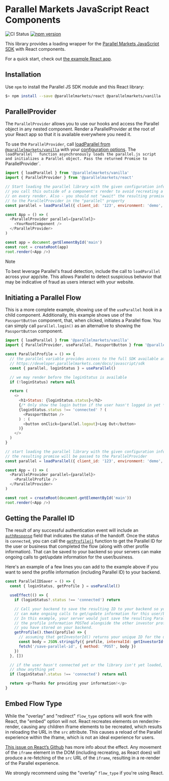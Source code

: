 # Parallel Markets JavaScript React Components

![CI Status](https://github.com/parallel-markets/parallel-js/workflows/ci/badge.svg)
[![npm version](https://img.shields.io/npm/v/@parallelmarkets/react.svg?style=flat-square)](https://www.npmjs.com/package/@parallelmarkets/react)

This library provides a loading wrapper for the [Parallel Markets JavaScript SDK](https://developer.parallelmarkets.com/docs/javascript) with React components.

For a quick start, check out [the example React app](https://github.com/parallel-markets/parallel-js/tree/master/examples/react-webpack).

## Installation

Use `npm` to install the Parallel JS SDK module and this React library:

```sh
$> npm install --save @parallelmarkets/react @parallelmarkets/vanilla
```

## ParallelProvider

The `ParallelProvider` allows you to use our hooks and access the Parallel object in any nested component. Render a ParallelProvider at the root of your React app so that it is available everywhere you need it.

To use the `ParallelProvider`, call [loadParallel from `@parallelmarkets/vanilla`](https://www.npmjs.com/package/@parallelmarkets/vanilla) with your [configuration options](https://developer.parallelmarkets.com/docs/javascript/configuration). The ` loadParallel`` function asynchronously loads the parallel.js script and initializes a Parallel object. Pass the returned Promise to  `ParallelProvider`.

```js
import { loadParallel } from '@parallelmarkets/vanilla'
import { ParallelProvider } from '@parallelmarkets/react'

// Start loading the parallel library with the given configuration information. Make sure
// you call this outside of a component's render to avoid recreating a `Parallel` object
// on every render. Also - you should not "await" the resulting promise, just pass directly
// to the ParallelProvider in the "parallel" property
const parallel = loadParallel({ client_id: '123', environment: 'demo', flow_type: 'overlay' })

const App = () => (
  <ParallelProvider parallel={parallel}>
    <YourRootComponent />
  </ParallelProvider>
)

const app = document.getElementById('main')
const root = createRoot(app)
root.render(<App />)
```

> [!NOTE]  
> To best leverage Parallel's fraud detection, include the call to `loadParallel` across your app/site. This allows Parallel to detect suspicious behavior that may be indicative of fraud as users interact with your website.

## Initiating a Parallel Flow

This is a more complete example, showing use of the `useParallel` hook in a child component. Additionally, this example shows use of the `PassportButton` component, that, when clicked, initiates a Parallel flow. You can simply call `parallel.login()` as an alternative to showing the `PassportButton` component.

```js
import { loadParallel } from '@parallelmarkets/vanilla'
import { ParallelProvider, useParallel, PassportButton } from '@parallelmarkets/react'

const ParallelProfile = () => {
  // the parallel variable provides access to the full SDK available at
  // https://developer.parallelmarkets.com/docs/javascript/sdk
  const { parallel, loginStatus } = useParallel()

  // we may render before the loginStatus is available
  if (!loginStatus) return null

  return (
    <>
      <h1>Status: {loginStatus.status}</h2>
      {/* Only show the login button if the user hasn't logged in yet */}
      {loginStatus.status !== 'connected' ? (
        <PassportButton />
      ) : (
        <button onClick={parallel.logout}>Log Out</button>
      )}
    </>
  )
}

// start loading the parallel library with the given configuration information
// the resulting promise will be passed to the ParallelProvider
const parallel = loadParallel({ client_id: '123', environment: 'demo', flow_type: 'overlay' })

const App = () => (
  <ParallelProvider parallel={parallel}>
    <ParallelProfile />
  </ParallelProvider>
)

const root = createRoot(document.getElementById('main'))
root.render(<App />)
```

## Getting the Parallel ID

The result of any successful authentication event will include an [`authResponse`](https://developer.parallelmarkets.com/docs/javascript/events#event-callback-argument) field that indicates the status of the handoff. Once the status is `connected`, you can call the [`getProfile()`](https://developer.parallelmarkets.com/docs/javascript/sdk) function to get the Parallel ID for the user or business that completed the flow (along with other profile information). That can be saved to your backend so your servers can make ongoing calls to get/update information for the user/business.

Here's an example of a few lines you can add to the example above if you want to send the profile information (including Parallel ID) to your backend.

```js
const ParallelIDSaver = () => {
  const { loginStatus, getProfile } = useParallel()

  useEffect(() => {
    if (loginStatus?.status !== 'connected') return

    // Call your backend to save the resulting ID to your backend so your server
    // can make ongoing calls to get/update information for this user/business.
    // In this example, your server would just save the resulting Parallel ID in
    // the profile information POSTed alongside the other investor profile information
    // you have stored on your backend.
    getProfile().then((profile) => {
      // assuming that getInvestorId() returns your unique ID for the user/business
      const body = JSON.stringify({ profile, internalId: getInvestorId() })
      fetch('/save-parallel-id', { method: 'POST', body })
    })
  }, [])

  // if the user hasn't connected yet or the library isn't yet loaded, we can't
  // show anything yet
  if (loginStatus?.status !== 'connected') return null

  return <p>Thanks for providing your information!</p>
}
```

## Embed Flow Type

While the "overlay" and "redirect" `flow_type` options will work fine with React, the "embed" option will not. React recreates elements on render/re-render, causing any children iframe elements to be recreated, which results in reloading the URL in the `src` attribute. This causes a reload of the Parallel experience within the iframe, which is not an ideal experience for users.

[This issue on React’s Github](https://github.com/facebook/react/issues/858) has more info about the effect. Any movement of the `iframe` element in the DOM (including recreating, as React does) will produce a re-fetching of the `src` URL of the `iframe`, resulting in a re-render of the Parallel experience.

We strongly recommend using the "overlay" `flow_type` if you're using React.
